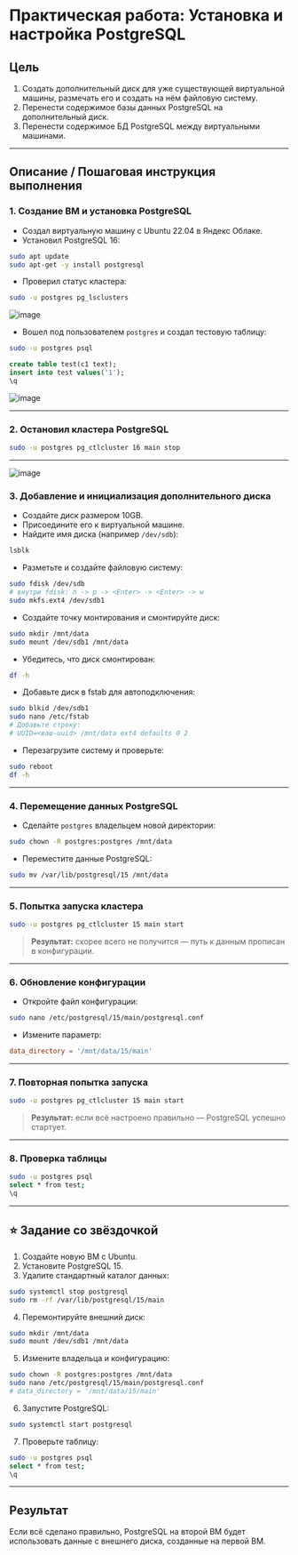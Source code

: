 # Практическая работа: Установка и настройка PostgreSQL

## Цель

1. Создать дополнительный диск для уже существующей виртуальной машины, размечать его и создать на нём файловую систему.  
2. Перенести содержимое базы данных PostgreSQL на дополнительный диск.  
3. Перенести содержимое БД PostgreSQL между виртуальными машинами.

---

## Описание / Пошаговая инструкция выполнения

### 1. Создание ВМ и установка PostgreSQL

- Создал виртуальную машину с Ubuntu 22.04 в Яндекс Облаке.
- Установил PostgreSQL 16:

```bash
sudo apt update
sudo apt-get -y install postgresql
```

- Проверил статус кластера:

```bash
sudo -u postgres pg_lsclusters
```
![image](https://github.com/user-attachments/assets/da99ced1-c875-4ef1-bf4a-642411154b2c)

- Вошел под пользователем `postgres` и создал тестовую таблицу:

```bash
sudo -u postgres psql
```

```sql
create table test(c1 text);
insert into test values('1');
\q
```
![image](https://github.com/user-attachments/assets/3463f73b-0958-4b2b-997b-42eb698267ae)

---

### 2. Остановил кластера PostgreSQL

```bash
sudo -u postgres pg_ctlcluster 16 main stop
```

---
![image](https://github.com/user-attachments/assets/579e8806-ed72-4830-a25d-3824ef8eaac9)


### 3. Добавление и инициализация дополнительного диска

- Создайте диск размером 10GB.
- Присоедините его к виртуальной машине.
- Найдите имя диска (например `/dev/sdb`):

```bash
lsblk
```

- Разметьте и создайте файловую систему:

```bash
sudo fdisk /dev/sdb
# внутри fdisk: n -> p -> <Enter> -> <Enter> -> w
sudo mkfs.ext4 /dev/sdb1
```

- Создайте точку монтирования и смонтируйте диск:

```bash
sudo mkdir /mnt/data
sudo mount /dev/sdb1 /mnt/data
```

- Убедитесь, что диск смонтирован:

```bash
df -h
```

- Добавьте диск в fstab для автоподключения:

```bash
sudo blkid /dev/sdb1
sudo nano /etc/fstab
# Добавьте строку:
# UUID=<ваш-uuid> /mnt/data ext4 defaults 0 2
```

- Перезагрузите систему и проверьте:

```bash
sudo reboot
df -h
```

---

### 4. Перемещение данных PostgreSQL

- Сделайте `postgres` владельцем новой директории:

```bash
sudo chown -R postgres:postgres /mnt/data
```

- Переместите данные PostgreSQL:

```bash
sudo mv /var/lib/postgresql/15 /mnt/data
```

---

### 5. Попытка запуска кластера

```bash
sudo -u postgres pg_ctlcluster 15 main start
```

> **Результат:** скорее всего не получится — путь к данным прописан в конфигурации.

---

### 6. Обновление конфигурации

- Откройте файл конфигурации:

```bash
sudo nano /etc/postgresql/15/main/postgresql.conf
```

- Измените параметр:

```conf
data_directory = '/mnt/data/15/main'
```

---

### 7. Повторная попытка запуска

```bash
sudo -u postgres pg_ctlcluster 15 main start
```

> **Результат:** если всё настроено правильно — PostgreSQL успешно стартует.

---

### 8. Проверка таблицы

```bash
sudo -u postgres psql
select * from test;
\q
```

---

## ⭐ Задание со звёздочкой

1. Создайте новую ВМ с Ubuntu.
2. Установите PostgreSQL 15.
3. Удалите стандартный каталог данных:

```bash
sudo systemctl stop postgresql
sudo rm -rf /var/lib/postgresql/15/main
```

4. Перемонтируйте внешний диск:

```bash
sudo mkdir /mnt/data
sudo mount /dev/sdb1 /mnt/data
```

5. Измените владельца и конфигурацию:

```bash
sudo chown -R postgres:postgres /mnt/data
sudo nano /etc/postgresql/15/main/postgresql.conf
# data_directory = '/mnt/data/15/main'
```

6. Запустите PostgreSQL:

```bash
sudo systemctl start postgresql
```

7. Проверьте таблицу:

```bash
sudo -u postgres psql
select * from test;
\q
```

---

## Результат

Если всё сделано правильно, PostgreSQL на второй ВМ будет использовать данные с внешнего диска, созданные на первой ВМ.
